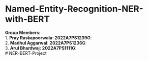 # Named-Entity-Recognition-NER-with-BERT

**Group Members**: <br>
    1. **Pray Raskapoorwala: 2022A7PS1239G**: <br>
    2. **Madhul Aggarwal: 2022A7PS1236G**:<br>
    3. **Arul Bhardwaj: 2022A7PS1111G**: <br>
    # NER-BERT-Project
